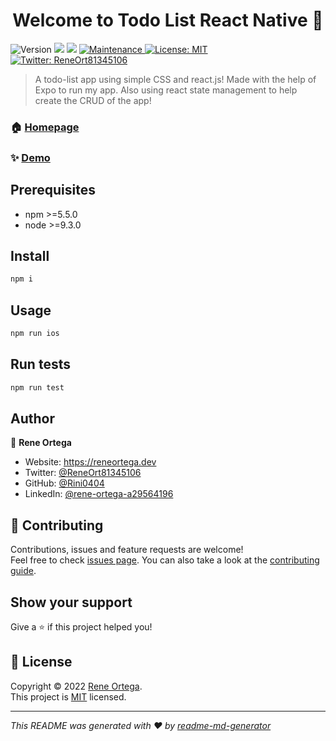 <h1 align="center">Welcome to Todo List React Native 👋</h1>
<p>
  <img alt="Version" src="https://img.shields.io/badge/version-1.0.0-blue.svg?cacheSeconds=2592000" />
  <img src="https://img.shields.io/badge/npm-%3E%3D5.5.0-blue.svg" />
  <img src="https://img.shields.io/badge/node-%3E%3D9.3.0-blue.svg" />
  <a href="https://github.com/kefranabg/readme-md-generator/graphs/commit-activity" target="_blank">
    <img alt="Maintenance" src="https://img.shields.io/badge/Maintained%3F-yes-green.svg" />
  </a>
  <a href="https://github.com/kefranabg/readme-md-generator/blob/master/LICENSE" target="_blank">
    <img alt="License: MIT" src="https://img.shields.io/github/license/Rini0404/Todo List React Native" />
  </a>
  <a href="https://twitter.com/ReneOrt81345106" target="_blank">
    <img alt="Twitter: ReneOrt81345106" src="https://img.shields.io/twitter/follow/ReneOrt81345106.svg?style=social" />
  </a>
</p>

> A todo-list app using simple CSS and react.js! Made with the help of Expo to run my app. Also using react state management to help create the CRUD of the app! 

### 🏠 [Homepage](https://github.com/kefranabg/readme-md-generator#readme)

### ✨ [Demo](https://drive.google.com/file/d/1zFz0LhUSKozlif8VNpn03ITXOKbwScrA/view?usp=sharing)

## Prerequisites

- npm >=5.5.0
- node >=9.3.0

## Install

```sh
npm i 
```

## Usage

```sh
npm run ios
```

## Run tests

```sh
npm run test
```

## Author

👤 **Rene Ortega**

* Website: https://reneortega.dev
* Twitter: [@ReneOrt81345106](https://twitter.com/ReneOrt81345106)
* GitHub: [@Rini0404](https://github.com/Rini0404)
* LinkedIn: [@rene-ortega-a29564196](https://linkedin.com/in/rene-ortega-a29564196)

## 🤝 Contributing

Contributions, issues and feature requests are welcome!<br />Feel free to check [issues page](https://github.com/kefranabg/readme-md-generator/issues). You can also take a look at the [contributing guide](https://github.com/kefranabg/readme-md-generator/blob/master/CONTRIBUTING.md).

## Show your support

Give a ⭐️ if this project helped you!

## 📝 License

Copyright © 2022 [Rene Ortega](https://github.com/Rini0404).<br />
This project is [MIT](https://github.com/kefranabg/readme-md-generator/blob/master/LICENSE) licensed.

***
_This README was generated with ❤️ by [readme-md-generator](https://github.com/kefranabg/readme-md-generator)_